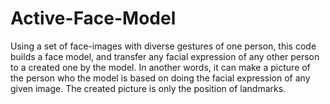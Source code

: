 # Active-Face-Model
Using a set of face-images with diverse gestures of one person, this code builds a face model, and transfer any facial expression of any other person to a created one by the model. In another words, it can make a picture of the person who the model is based on doing the facial expression of any given image. The created picture is only the position of landmarks.
